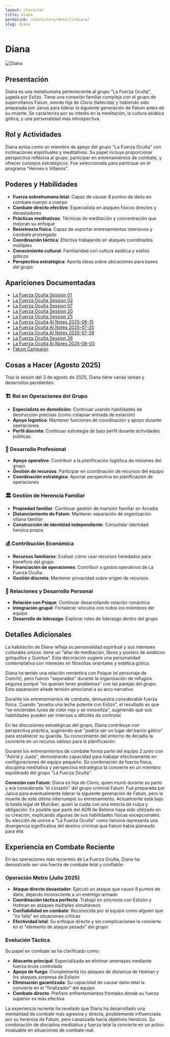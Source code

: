 ```yaml
---
layout: character
title: Diana
permalink: /characters/details/diana/
slug: diana
---
```


# Diana

<div class="character-photo">
  <img src="{{ site.baseurl }}/assets/img/characters/diana.png" alt="Diana" />
</div>

## Presentación
Diana es una metahumana perteneciente al grupo "La Fuerza Oculta", jugada por Eslizo. Tiene una conexión familiar compleja con el grupo de supervillanos Fatum, siendo hija de Cloris (fallecida) y habiendo sido preparada por Janus para liderar la siguiente generación de Fatum antes de su muerte. Se caracteriza por su interés en la meditación, la cultura asiática gótica, y una personalidad más introspectiva.

## Rol y Actividades
Diana actúa como un miembro de apoyo del grupo "La Fuerza Oculta" con inclinaciones espirituales y meditativas. Su papel incluye proporcionar perspectiva reflexiva al grupo, participar en entrenamientos de combate, y ofrecer consejos estratégicos. Fue seleccionada para participar en el programa "Héroes o Villanos".

## Poderes y Habilidades
- **Fuerza sobrehumana letal**: Capaz de causar 8 puntos de daño en combate cuerpo a cuerpo
- **Combate directo efectivo**: Especialista en ataques físicos directos y devastadores
- **Prácticas meditativas**: Técnicas de meditación y concentración que mejoran su enfoque
- **Resistencia física**: Capaz de soportar entrenamientos intensivos y combate prolongado
- **Coordinación táctica**: Efectiva trabajando en ataques coordinados múltiples
- **Conocimiento cultural**: Familiaridad con cultura asiática y estilos góticos
- **Perspectiva estratégica**: Aporta ideas sobre ubicaciones para bases del grupo

## Apariciones Documentadas
- [La Fuerza Oculta Session 01](../../campaigns/la-fuerza-oculta/manual-notes/session-01.md)
- [La Fuerza Oculta Session 02](../../campaigns/la-fuerza-oculta/manual-notes/session-02.md)
- [La Fuerza Oculta Session 07](../../campaigns/la-fuerza-oculta/manual-notes/session-07.md)
- [La Fuerza Oculta Session 20](../../campaigns/la-fuerza-oculta/manual-notes/session-20.md)
- [La Fuerza Oculta Session 25](../../campaigns/la-fuerza-oculta/manual-notes/session-25.md)
- [La Fuerza Oculta AI Notes 2025-06-15](../../campaigns/la-fuerza-oculta/ai-notes/2025-06-15-gemini-notes.md)
- [La Fuerza Oculta AI Notes 2025-07-20](../../campaigns/la-fuerza-oculta/ai-notes/2025-07-20-gemini-notes.md)
- [La Fuerza Oculta AI Notes 2025-07-28](../../campaigns/la-fuerza-oculta/ai-notes/2025-07-28-gemini-notes.md)
- [La Fuerza Oculta Session 26](../../campaigns/la-fuerza-oculta/manual-notes/session-26-2025-08-03.md)
- [La Fuerza Oculta AI Notes 2025-08-03](../../campaigns/la-fuerza-oculta/ai-notes/2025-08-03-gemini-notes.md)
- [Fatum Campaign](../../campaigns/fatum/fatum.md)

## Cosas a Hacer (Agosto 2025)

Tras la sesión del 3 de agosto de 2025, Diana tiene varias tareas y desarrollos pendientes:

### **🏗️ Rol en Operaciones del Grupo**
- **Especialista en demolición**: Continuar usando habilidades de destrucción precisas (como colapsar entrada de estación)
- **Apoyo logístico**: Mantener funciones de coordinación y apoyo durante operaciones
- **Perfil discreto**: Continuar estrategia de bajo perfil durante actividades públicas

### **💼 Desarrollo Profesional**
- **Apoyo operativo**: Contribuir a la planificación logística de misiones del grupo
- **Gestión de recursos**: Participar en coordinación de recursos del equipo
- **Coordinación estratégica**: Aportar perspectiva en planificación de operaciones

### **🏛️ Gestión de Herencia Familiar**
- **Propiedad familiar**: Continuar gestión de mansión familiar en Arcadia
- **Distanciamiento de Fatum**: Mantener separación de organización villana familiar
- **Construcción de identidad independiente**: Consolidar identidad heroica propia

### **💰 Contribución Económica**
- **Recursos familiares**: Evaluar cómo usar recursos heredados para beneficio del grupo
- **Financiación de operaciones**: Contribuir a gastos operativos de La Fuerza Oculta
- **Gestión discreta**: Mantener privacidad sobre origen de recursos

### **🤝 Relaciones y Desarrollo Personal**
- **Relación con Psique**: Continuar desarrollando relación romántica
- **Integración grupal**: Fortalecer vínculos con todos los miembros del equipo
- **Desarrollo de liderazgo**: Explorar roles de liderazgo dentro del grupo

## Detalles Adicionales
La habitación de Diana refleja su personalidad espiritual y sus intereses culturales únicos: tiene un "altar de meditación, libros y posters de asiáticos gotiquillos y Quintus". Esta decoración sugiere una personalidad contemplativa con intereses en filosofías orientales y estética gótica.

Diana ha tenido una relación romántica con Psique (el personaje de Conchi), pero fueron "separados" durante la organización de refugios seguros porque "no querían tener problemas" con las parejas del grupo. Esta separación añade tensión emocional a su arco narrativo.

Durante los entrenamientos de combate, demuestra considerable fuerza física. Cuando "prueba una leche potente con Eslizo", el resultado es que "se encienden luces de color rojo y se inmoviliza", sugiriendo que sus habilidades pueden ser intensas o difíciles de controlar.

En las discusiones estratégicas del grupo, Diana contribuye con perspectiva práctica, sugiriendo que "podría ser un lugar del barrio gótico" para establecer su guarida. Su conocimiento del entorno de Arcadia la convierte en un recurso valioso para la planificación.

Durante los entrenamientos de combate forma parte del equipo 2 junto con "Astrid y Justa", demostrando capacidad para trabajar efectivamente en configuraciones de equipo pequeño. Su combinación de fuerza física, disciplina meditativa y perspectiva estratégica la convierte en un miembro equilibrado del grupo "La Fuerza Oculta".

**Conexión con Fatum**: Diana es hija de Cloris, quien murió durante su parto y era considerada "el corazón" del grupo criminal Fatum. Fue preparada por Janus para eventualmente liderar la siguiente generación de Fatum, pero la muerte de este último interrumpió su entrenamiento. Actualmente está bajo la tutela legal de Mulciber, quien la cuida con una mezcla de culpa y obligación. Es posible que parte del ADN de Bellona haya sido utilizado en su creación, explicando algunas de sus habilidades físicas excepcionales. Su elección de unirse a "La Fuerza Oculta" como heroína representa una divergencia significativa del destino criminal que Fatum había planeado para ella.

## Experiencia en Combate Reciente

En las operaciones más recientes de La Fuerza Oculta, Diana ha demostrado ser una fuerza de combate letal y confiable:

### Operación Metro (Julio 2025)
- **Ataque directo devastador**: Ejecutó un ataque que causó 8 puntos de daño, dejando inconsciente a un enemigo armado
- **Coordinación táctica perfecta**: Trabajó en sincronía con Eslizón y Hotman en ataques múltiples simultáneos
- **Confiabilidad en combate**: Reconocida por el equipo como alguien que "no falla" en situaciones críticas
- **Efectividad letal**: Su enfoque directo y sin complicaciones la convierte en el "elemento de ataque pesado" del grupo

### Evolución Táctica
Su papel en combate se ha clarificado como:
- **Atacante principal**: Especializada en eliminar amenazas mediante fuerza bruta controlada
- **Apoyo de fuego**: Complementa los ataques de distancia de Hotman y los ataques sorpresa de Eslizón
- **Eliminación garantizada**: Su capacidad de causar daño letal la convierte en el "finalizador" del equipo
- **Combate directo**: Prefiere enfrentamientos frontales donde su fuerza superior es más efectiva

La experiencia reciente ha revelado que Diana ha desarrollado una mentalidad de combate más agresiva y directa, posiblemente influenciada por su herencia de Fatum, pero canalizada hacia objetivos heroicos. Su combinación de disciplina meditativa y fuerza letal la convierte en un activo invaluable en situaciones de combate real.